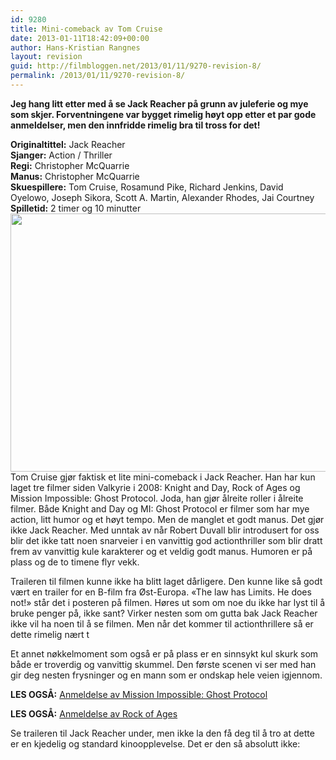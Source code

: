 ```yaml
---
id: 9280
title: Mini-comeback av Tom Cruise
date: 2013-01-11T18:42:09+00:00
author: Hans-Kristian Rangnes
layout: revision
guid: http://filmbloggen.net/2013/01/11/9270-revision-8/
permalink: /2013/01/11/9270-revision-8/
---
```

**Jeg hang litt etter med å se Jack Reacher på grunn av juleferie og mye som skjer. Forventningene var bygget rimelig høyt opp etter et par gode anmeldelser, men den innfridde rimelig bra til tross for det!<!--more-->**

**Originaltittel:** Jack Reacher  
**Sjanger:** Action / Thriller  
**Regi:** Christopher McQuarrie  
**Manus:** Christopher McQuarrie  
**Skuespillere:** Tom Cruise, Rosamund Pike, Richard Jenkins, David Oyelowo, Joseph Sikora, Scott A. Martin, Alexander Rhodes, Jai Courtney  
**Spilletid:** 2 timer og 10 minutter  
<a href="http://filmbloggen.net/?attachment_id=9272" rel="attachment wp-att-9272"><img class="alignnone size-large wp-image-9272" src="http://filmbloggen.net/wp-content/uploads//2013/01/nmuogmy10-620x413.jpg" alt="" width="620" height="413" /><br /> </a>Tom Cruise gjør faktisk et lite mini-comeback i Jack Reacher. Han har kun laget tre filmer siden Valkyrie i 2008: Knight and Day, Rock of Ages og Mission Impossible: Ghost Protocol. Joda, han gjør ålreite roller i ålreite filmer. Både Knight and Day og MI: Ghost Protocol er filmer som har mye action, litt humor og et høyt tempo. Men de manglet et godt manus. Det gjør ikke Jack Reacher. Med unntak av når Robert Duvall blir introdusert for oss blir det ikke tatt noen snarveier i en vanvittig god actionthriller som blir dratt frem av vanvittig kule karakterer og et veldig godt manus. Humoren er på plass og de to timene flyr vekk.

Traileren til filmen kunne ikke ha blitt laget dårligere. Den kunne like så godt vært en trailer for en B-film fra Øst-Europa. &laquo;The law has Limits. He does not!&raquo; står det i posteren på filmen. Høres ut som om noe du ikke har lyst til å bruke penger på, ikke sant? Virker nesten som om gutta bak Jack Reacher ikke vil ha noen til å se filmen. Men når det kommer til actionthrillere så er dette rimelig nært t

Et annet nøkkelmoment som også er på plass er en sinnsykt kul skurk som både er troverdig og vanvittig skummel. Den første scenen vi ser med han gir deg nesten frysninger og en mann som er ondskap hele veien igjennom.

**LES OGSÅ:** [Anmeldelse av Mission Impossible: Ghost Protocol](http://filmbloggen.net/2012/02/04/umulig-oppdrag/)

**LES OGSÅ:** [Anmeldelse av Rock of Ages](http://filmbloggen.net/2012/12/09/rock-pa-glee-vis/)

Se traileren til Jack Reacher under, men ikke la den få deg til å tro at dette er en kjedelig og standard kinoopplevelse. Det er den så absolutt ikke:

<div class="video-shortcode">
</div>
